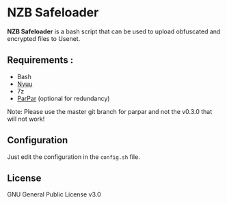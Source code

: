 # NZB Safeloader

**NZB Safeloader** is a bash script that can be used to upload obfuscated and encrypted files to Usenet.

## Requirements :
- Bash
- [Nyuu](https://github.com/animetosho/Nyuu)
- 7z
- [ParPar](https://github.com/animetosho/ParPar) (optional for redundancy)

Note: Please use the master git branch for parpar and not the v0.3.0 that will not work!

## Configuration
Just edit the configuration in the `config.sh` file.

## License
GNU General Public License v3.0
